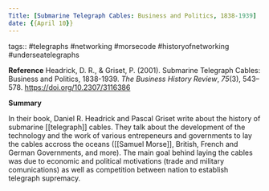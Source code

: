 ```yaml
---
Title: [Submarine Telegraph Cables: Business and Politics, 1838-1939]
date: {{April 10}}
---
```


tags:: #telegraphs #networking #morsecode #historyofnetworking #underseatelegraphs

**Reference**
Headrick, D. R., & Griset, P. (2001). Submarine Telegraph Cables: Business and Politics, 1838-1939. _The Business History Review_, _75_(3), 543–578. https://doi.org/10.2307/3116386

**Summary**

In their book, Daniel R. Headrick and Pascal Griset write about the history of submarine [[telegraph]] cables. They talk about the development of the technology and the work of various entrepeneurs and governments to lay the cables accross the oceans ([[Samuel Morse]], British, French and German Governments, and more). The main goal behind laying the cables was due to economic and political motivations (trade and military comunications) as well as competition between nation to establish telegraph supremacy. 